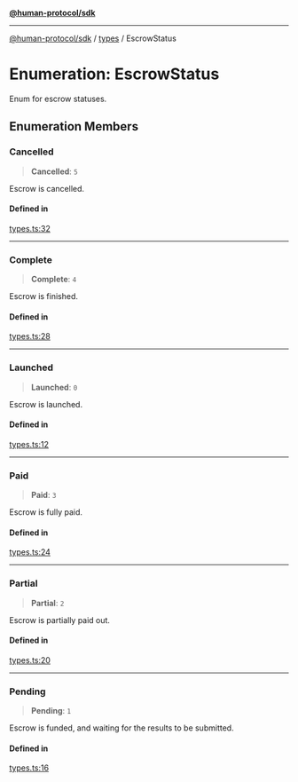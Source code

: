 [**@human-protocol/sdk**](../../README.md)

***

[@human-protocol/sdk](../../modules.md) / [types](../README.md) / EscrowStatus

# Enumeration: EscrowStatus

Enum for escrow statuses.

## Enumeration Members

### Cancelled

> **Cancelled**: `5`

Escrow is cancelled.

#### Defined in

[types.ts:32](https://github.com/humanprotocol/human-protocol/blob/000ef2f7891c6788228277729f8de9c3a0456a70/packages/sdk/typescript/human-protocol-sdk/src/types.ts#L32)

***

### Complete

> **Complete**: `4`

Escrow is finished.

#### Defined in

[types.ts:28](https://github.com/humanprotocol/human-protocol/blob/000ef2f7891c6788228277729f8de9c3a0456a70/packages/sdk/typescript/human-protocol-sdk/src/types.ts#L28)

***

### Launched

> **Launched**: `0`

Escrow is launched.

#### Defined in

[types.ts:12](https://github.com/humanprotocol/human-protocol/blob/000ef2f7891c6788228277729f8de9c3a0456a70/packages/sdk/typescript/human-protocol-sdk/src/types.ts#L12)

***

### Paid

> **Paid**: `3`

Escrow is fully paid.

#### Defined in

[types.ts:24](https://github.com/humanprotocol/human-protocol/blob/000ef2f7891c6788228277729f8de9c3a0456a70/packages/sdk/typescript/human-protocol-sdk/src/types.ts#L24)

***

### Partial

> **Partial**: `2`

Escrow is partially paid out.

#### Defined in

[types.ts:20](https://github.com/humanprotocol/human-protocol/blob/000ef2f7891c6788228277729f8de9c3a0456a70/packages/sdk/typescript/human-protocol-sdk/src/types.ts#L20)

***

### Pending

> **Pending**: `1`

Escrow is funded, and waiting for the results to be submitted.

#### Defined in

[types.ts:16](https://github.com/humanprotocol/human-protocol/blob/000ef2f7891c6788228277729f8de9c3a0456a70/packages/sdk/typescript/human-protocol-sdk/src/types.ts#L16)
